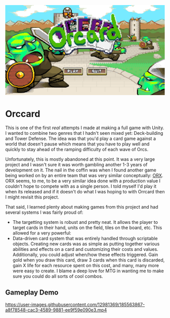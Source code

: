 ![cover image](./Repo/cover.png)

# Orccard

This is one of the first _real_ attempts I made at making a full game with Unity. I wanted to
combine two genres that I hadn't seen mixed yet: Deck-building and Tower Defense. The idea was that
you'd play a card game against a world that doesn't pause which means that you have to play well and
quickly to stay ahead of the ramping difficulty of each wave of Orcs.

Unfortunately, this is mostly abandoned at this point. It was a very large project and I wasn't sure
it was worth gambling another 1-3 years of development on it. The nail in the coffin was when
I found another game being worked on by an entire team that was very similar conceptually: [ORX](https://store.steampowered.com/app/1071140/ORX/). ORX seems,
to me, to be a very similar idea done with a production value I couldn't hope to compete with as
a single person. I told myself I'd play it when its released and if it doesn't do what I was hoping
to with Orrcard then I might revisit this project.

That said, I learned plenty about making games from this project and had several systems I was
fairly proud of:

- The targetting system is robust and pretty neat. It allows the player to target cards in their
  hand, units on the field, tiles on the board, etc. This allowed for a very powerful:
- Data-driven card system that was entirely handled through scriptable objects. Creating new cards
  was as simple as putting together various abilities and effects on a card and customizing their
  costs and values. Additionally, you could adjust when/how these effects triggered. Gain gold when
  you draw this card, draw 3 cards when this card is discarded, gain X life for each resource spent
  on this cost, and many, many more were easy to create. I blame a deep love for MTG in wanting me
  to make sure you could do all sorts of cool combos.

## Gameplay Demo

https://user-images.githubusercontent.com/12981369/185563867-a8f78548-cac3-4589-9881-ee9f59e090e3.mp4

